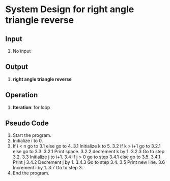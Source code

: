 # System Design for right angle triangle reverse

## Input
1. No input  

## Output
1. **right angle triangle reverse**

## Operation
1. **Iteration**: for loop

## Pseudo Code
1. Start the program.
2. Initialize i to 0.
3. If i < n go to 3.1 else go to 4.
    3.1 Initialize k to 5.
    3.2 If k > i+1 go to 3.2.1 else go to 3.3.
        3.2.1 Print space.
        3.2.2 decrement k by 1.
        3.2.3 Go to step 3.2.
    3.3 Initialize j to i+1.
    3.4 If j > 0 go to step 3.4.1 else go to 3.5.
        3.4.1 Print j
        3.4.2 Decrement j by 1.
        3.4.3 Go to step 3.4.
    3.5 Print new line.
    3.6 Increment i by 1.
    3.7 Go to step 3.
4. End the program.
